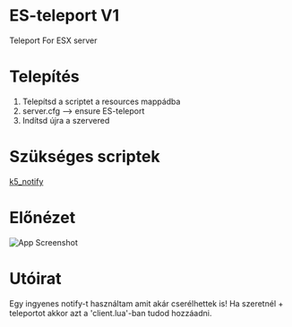 # ES-teleport V1
Teleport For ESX server



# Telepítés
1. Telepítsd a scriptet a resources mappádba
2. server.cfg --> ensure ES-teleport
3. Indítsd újra a szervered

# Szükséges scriptek
[k5_notify](https://github.com/kac5a/k5_notify/)

# Előnézet
![App Screenshot](https://via.placeholder.com/468x300?text=App+Screenshot+Here)

# Utóirat
Egy ingyenes notify-t használtam amit akár cserélhettek is! Ha szeretnél + teleportot akkor azt a 'client.lua'-ban tudod hozzáadni.
